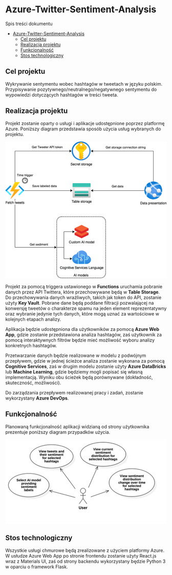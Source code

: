 # Azure-Twitter-Sentiment-Analysis

Spis treści dokumentu

- [Azure-Twitter-Sentiment-Analysis](#azure-twitter-sentiment-analysis)
  - [Cel projektu](#cel-projektu)
  - [Realizacja projektu](#realizacja-projektu)
  - [Funkcjonalność](#funkcjonalność)
  - [Stos technologiczny](#stos-technologiczny)

## Cel projektu

Wykrywanie sentymentu wobec hashtagów w tweetach w języku polskim. Przypisywanie pozytywnego/neutralnego/negatywnego sentymentu do wypowiedzi dotyczących hashtagów w treści tweeta.

## Realizacja projektu

Projekt zostanie oparty o usługi i aplikacje udostępnione poprzez platformę Azure. Poniższy diagram przedstawia sposób użycia usług wybranych do projektu.

![architecture diagram](./documentation/resources/Inital_architecture_diagram.png)

Projekt za pomocą triggera ustawionego w **Functions** uruchamia pobranie danych przez API Twittera, które przechowywane będą w **Table Storage**. Do przechowywania danych wrażliwych, takich jak token do API, zostanie użyty **Key Vault**. Pobrane dane będą poddane filtracji pozwalającej na konwersję tweetów o charakterze spamu na jeden element reprezentatywny oraz wybranie jedynie tych danych, które mogą uznać za wartościowe w kolejnych etapach analizy.

Aplikacja będzie udostępniona dla użytkowników za pomocą **Azure Web App**, gdzie zostanie przedstawiona analiza hashtagów, zaś użytkownik za pomocą interaktywnych filtrów będzie mieć możliwość wyboru analizy konkretnych hashtagów.

Przetwarzanie danych będzie realizowane w modelu z podwójnym przepływem, gdzie w jednej ścieżce analiza zostanie wykonana za pomocą **Cognitive Services**, zaś w drugim modelu zostanie użyty **Azure DataBricks** lub **Machine Learning**, gdzie będziemy mogli popisać się własną implementacją. Wyniku obu ścieżek będą porównywane (dokładność, skuteczność, możliwości).

Do zarządzania przepływem realizowanej pracy i zadań, zostanie wykorzystany **Azure DevOps**.

## Funkcjonalność

Planowaną funkcjonalność aplikacji widzianą od strony użytkownika prezentuje poniższy diagram przypadków użycia.

![diagram przypadków użycia aplikacji](./documentation/resources/Use_case_diagram.png)

## Stos technologiczny

Wszystkie usługi chmurowe będą zrealizowane z użyciem platformy Azure. W usłudze Azure Web App po stronie frontendu zostanie użyty React.js wraz z Materials UI, zaś od strony backendu wykorzystany będzie Python 3 w oparciu o framework Flask.
